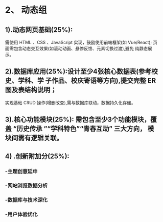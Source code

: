 # 2、  动态组

## 1).动态网页基础(25%):

需使用 HTML 、CSS 、JavaScript  实现，鼓励使用前端框架(如 Vue/React);
页面需包含动态交互效果(如滚动动画、悬停反馈、元素切换过渡),避免 纯静态展示。

## 2).数据库应用(25%):设计至少4张核心数据表(参考校史、学科、学 子作品、校庆寄语等方向),提交完整 ER  图及表结构说明；

实现基础 CRUD 操作(增删改查),需与数据库联动，数据持久化存储。
## 3).核心功能模块(25%): 需包含至少3个功能模块，覆盖 “历史传承 ”“学科特色”“青春互动” 三大方向， 模块间需有逻辑关联。

## 4) .创新附加分(25%):

### -主题创意延申

### -网站浏览数据分析

### -数据库与技术深化

### -用户体验优化
